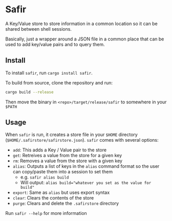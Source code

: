 # Safir

A Key/Value store to store information in a common location so it can be shared between shell sessions.

Basically, just a wrapper around a JSON file in a common place that can be used to add key/value pairs and to query them.

## Install

To install `safir`, run `cargo install safir`.

To build from source, clone the repository and run:

```bash
cargo build --release
```

Then move the binary in `<repo>/target/release/safir` to somewhere in your `$PATH`

## Usage

When `safir` is run, it creates a store file in your `$HOME` directory (`$HOME/.safirstore/safirstore.json`).
`safir` comes with several options:

* `add`: This adds a Key / Value pair to the store
* `get`: Retreives a value from the store for a given key
* `rm`: Removes a value from the store with a given key
* `alias`: Outputs a list of keys in the `alias` command format so the user can copy/paste them into a session to set them
    * e.g. `safir alias build`
    * Will output: `alias build="whatever you set as the value for build"`
* `export`: Same as `alias` but uses export syntax
* `clear`: Clears the contents of the store
* `purge`: Clears and delete the `.safirstore` directory

Run `safir --help` for more information
